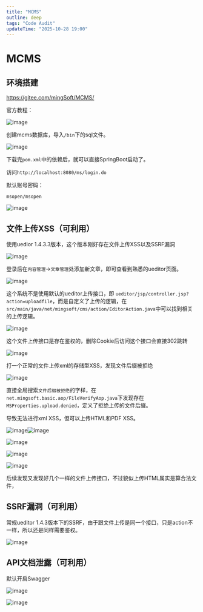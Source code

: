 ```yaml
---
title: "MCMS"
outline: deep
tags: "Code Audit"
updateTime: "2025-10-28 19:00"
---
```

# MCMS
## 环境搭建

https://gitee.com/mingSoft/MCMS/

官方教程：

![image](assets/MCMS/image-20251026214209-qil0rvz.png)

创建mcms数据库，导入`/bin`下的sql文件。

![image](assets/MCMS/image-20251026214125-t2u3wpc.png)

下载完`pom.xml`中的依赖后，就可以直接SpringBoot启动了。

访问`http://localhost:8080/ms/login.do`

默认账号密码：

`msopen/msopen`

![image](assets/MCMS/image-20251026214640-lzslx0q.png)

## 文件上传XSS（可利用）

使用uedior 1.4.3.3版本，这个版本刚好存在文件上传XSS以及SSRF漏洞

![image](assets/MCMS/image-20251027212309-k5977ao.png)

登录后在`内容管理`->`文章管理`处添加新文章，即可查看到熟悉的ueditor页面。

![image](assets/MCMS/image-20251027212205-vij51wt.png)

这个系统不是使用默认的ueditor上传接口，即 `ueditor/jsp/controller.jsp?action=uploadfile`，而是自定义了上传的逻辑，在`src/main/java/net/mingsoft/cms/action/EditorAction.java`中可以找到相关的上传逻辑。

![image](assets/MCMS/image-20251027213148-kd3alg9.png)

这个文件上传接口是存在鉴权的，删除Cookie后访问这个接口会直接302跳转

![image](assets/MCMS/image-20251027213531-hf7u9z0.png)

打一个正常的文件上传xml的存储型XSS，发现文件后缀被拒绝

![image](assets/MCMS/image-20251027213709-if2bv6t.png)

直接全局搜索`文件后缀被拒绝`的字样，在`net.mingsoft.basic.aop/FileVerifyAop.java`下发现存在`MSProperties.upload.denied`，定义了拒绝上传的文件后缀。

导致无法进行xml XSS，但可以上传HTML和PDF XSS。

![image](assets/MCMS/image-20251027220655-f2c42jm.png)![image](assets/MCMS/image-20251027223328-x9gk4rm.png)

![image](assets/MCMS/image-20251028090352-nte4or6.png)

![image](assets/MCMS/image-20251028090340-4l56l0l.png)

![image](assets/MCMS/image-20251027223347-8a02qke.png)

后续发现又发现好几个一样的文件上传接口，不过貌似上传HTML属实是算合法文件，


## SSRF漏洞（可利用）

常规ueditor 1.4.3版本下的SSRF，由于跟文件上传是同一个接口，只是action不一样，所以还是同样需要鉴权。

![image](assets/MCMS/image-20251027214926-wr5y5rt.png)

	

## API文档泄露（可利用）

默认开启Swagger

![image](assets/MCMS/image-20251028093959-vo3fib5.png)

![image](assets/MCMS/image-20251028093937-la67pmy.png)
